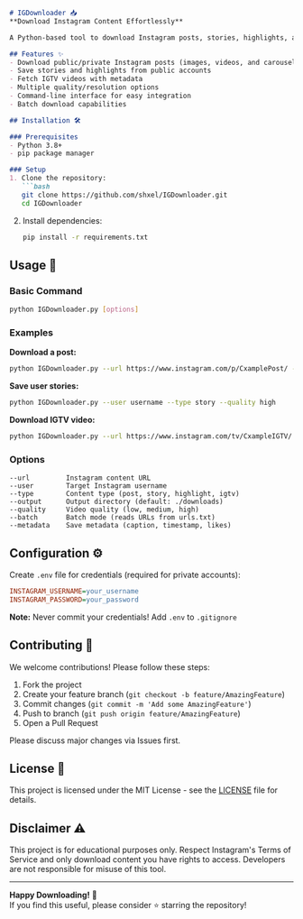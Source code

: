 ```markdown
# IGDownloader 📥  
**Download Instagram Content Effortlessly**

A Python-based tool to download Instagram posts, stories, highlights, and IGTV content in various formats and resolutions.

## Features ✨
- Download public/private Instagram posts (images, videos, and carousels)
- Save stories and highlights from public accounts
- Fetch IGTV videos with metadata
- Multiple quality/resolution options
- Command-line interface for easy integration
- Batch download capabilities

## Installation 🛠️

### Prerequisites
- Python 3.8+
- pip package manager

### Setup
1. Clone the repository:
   ```bash
   git clone https://github.com/shxel/IGDownloader.git
   cd IGDownloader
   ```
2. Install dependencies:
   ```bash
   pip install -r requirements.txt
   ```

## Usage 🚀

### Basic Command
```bash
python IGDownloader.py [options]
```

### Examples
**Download a post:**
```bash
python IGDownloader.py --url https://www.instagram.com/p/CxamplePost/ --type post --output ./downloads
```

**Save user stories:**
```bash
python IGDownloader.py --user username --type story --quality high
```

**Download IGTV video:**
```bash
python IGDownloader.py --url https://www.instagram.com/tv/CxampleIGTV/ --type igtv
```

### Options
```
--url         Instagram content URL
--user        Target Instagram username
--type        Content type (post, story, highlight, igtv)
--output      Output directory (default: ./downloads)
--quality     Video quality (low, medium, high)
--batch       Batch mode (reads URLs from urls.txt)
--metadata    Save metadata (caption, timestamp, likes)
```

## Configuration ⚙️
Create `.env` file for credentials (required for private accounts):
```ini
INSTAGRAM_USERNAME=your_username
INSTAGRAM_PASSWORD=your_password
```

**Note:** Never commit your credentials! Add `.env` to `.gitignore`

## Contributing 🤝
We welcome contributions! Please follow these steps:
1. Fork the project
2. Create your feature branch (`git checkout -b feature/AmazingFeature`)
3. Commit changes (`git commit -m 'Add some AmazingFeature'`)
4. Push to branch (`git push origin feature/AmazingFeature`)
5. Open a Pull Request

Please discuss major changes via Issues first.

## License 📄
This project is licensed under the MIT License - see the [LICENSE](LICENSE) file for details.

## Disclaimer ⚠️
This project is for educational purposes only. Respect Instagram's Terms of Service and only download content you have rights to access. Developers are not responsible for misuse of this tool.

---
**Happy Downloading!** 🎉  
If you find this useful, please consider ⭐ starring the repository!
``` 
